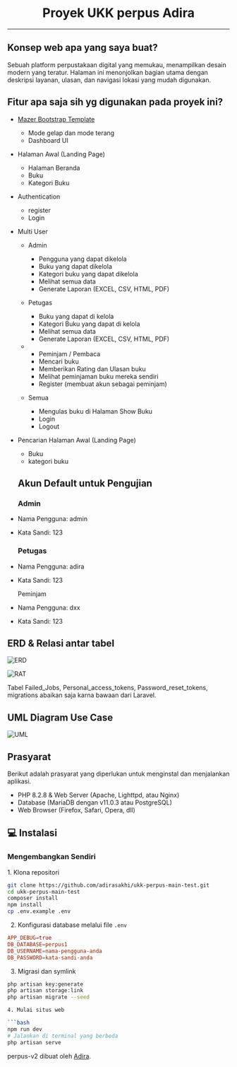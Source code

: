 <h1 align="center">Proyek UKK perpus Adira</h1>

---

<h2 id="tentang">Konsep web apa yang saya buat?</h2>

Sebuah platform perpustakaan digital yang memukau, menampilkan desain modern yang teratur. Halaman ini menonjolkan bagian utama dengan deskripsi layanan, ulasan, dan navigasi lokasi yang mudah digunakan.

<h2 id="fitur">Fitur apa saja sih yg digunakan pada proyek ini?</h2>

-   [Mazer Bootstrap Template](https://github.com/zuramai/mazer)
    -   Mode gelap dan mode terang 
    -   Dashboard UI
-   Halaman Awal (Landing Page)
    -   Halaman Beranda
    -   Buku
    -   Kategori Buku
-   Authentication
    -   register
    -   Login
-   Multi User
    -   Admin
        -   Pengguna yang dapat dikelola 
        -   Buku yang dapat dikelola
        -   Kategori buku yang dapat dikelola
        -   Melihat semua data
        -   Generate Laporan (EXCEL, CSV, HTML, PDF)
    -   Petugas
        -   Buku yang dapat di kelola
        -   Kategori Buku yang dapat di kelola
        -   Melihat semua data
        -   Generate Laporan (EXCEL, CSV, HTML, PDF)
    
    -   -   Peminjam / Pembaca
        -   Mencari buku
        -   Memberikan Rating dan Ulasan buku
        -   Melihat peminjaman buku mereka sendiri
        -   Register (membuat akun sebagai peminjam)
    -   Semua
        -   Mengulas buku di Halaman Show Buku
        -   Login
        -   Logout
-   Pencarian Halaman Awal (Landing Page)
    -   Buku
    -   kategori buku
    
    <h2 id="testing-account">Akun Default untuk Pengujian</h2>
    
    ### Admin

-   Nama Pengguna: admin
-   Kata Sandi: 123

    ### Petugas

-   Nama Pengguna: adira
-   Kata Sandi: 123

      Peminjam

-   Nama Pengguna: dxx
-   Kata Sandi: 123


<h2 id="demo"> ERD & Relasi antar tabel</h2>

![ERD](https://github.com/adirasakhi/ukk-perpus-main-test/blob/master/erd.png?raw=true)

![RAT](https://github.com/adirasakhi/ukk-perpus-main-test/blob/master/relasiantartabel2.png?raw=true)

Tabel Failed_Jobs, Personal_access_tokens, Password_reset_tokens, migrations abaikan saja karna bawaan dari Laravel.


<h2 id="demo"> UML Diagram Use Case</h2>

![UML](https://github.com/adirasakhi/ukk-perpus-main-test/blob/main/uml.png?raw=true)


<h2 id="pre-requisite"> Prasyarat</h2>

<p>Berikut adalah prasyarat yang diperlukan untuk menginstal dan menjalankan aplikasi.</p>

-   PHP 8.2.8 & Web Server (Apache, Lighttpd, atau Nginx)
-   Database (MariaDB dengan v11.0.3 atau PostgreSQL)
-   Web Browser (Firefox, Safari, Opera, dll)

<h2 id="installation">💻 Instalasi</h2>

<h3 id="develop-yourself"> Mengembangkan Sendiri</h3>
1. Klona repositori

```bash
git clone https://github.com/adirasakhi/ukk-perpus-main-test.git
cd ukk-perpus-main-test
composer install
npm install
cp .env.example .env
```
2. Konfigurasi database melalui file `.env`

```conf
APP_DEBUG=true
DB_DATABASE=perpus1
DB_USERNAME=nama-pengguna-anda
DB_PASSWORD=kata-sandi-anda
```

3. Migrasi dan symlink

```bash
php artisan key:generate
php artisan storage:link
php artisan migrate --seed

4. Mulai situs web

```bash
npm run dev
# Jalankan di terminal yang berbeda
php artisan serve
```

<p>perpus-v2 dibuat oleh <a href="https://instagram.com/adrshki">Adira</a>.</p>

